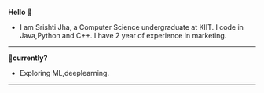 **Hello** 👋
- I am Srishti Jha, a Computer Science undergraduate at KIIT. I code in Java,Python and C++. I have 2 year of experience in marketing.
 ----------------------------------------------------------
👀**currently?**
- Exploring ML,deeplearning.
  

  

---------------------------------------




<!---
SRISHTI410/SRISHTI410 is a ✨ special ✨ repository because its `README.md` (this file) appears on your GitHub profile.
You can click the Preview link to take a look at your changes.
--->
